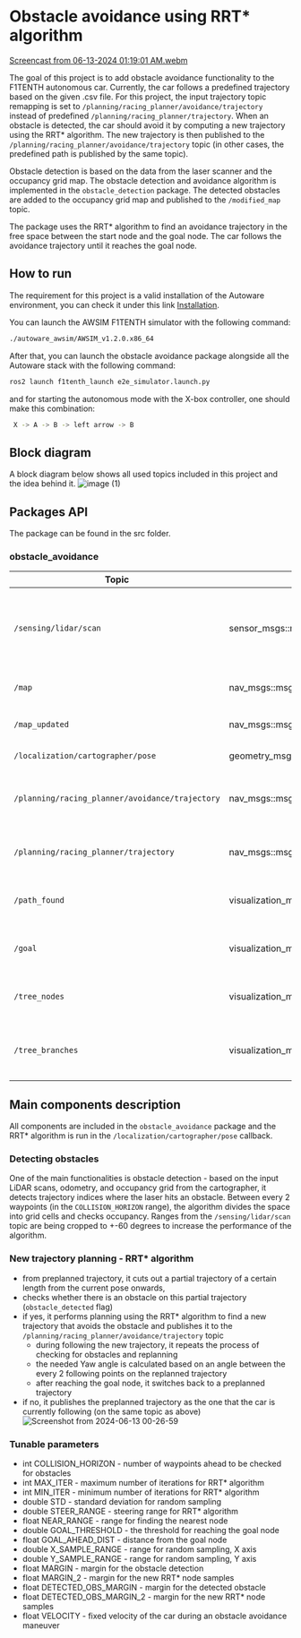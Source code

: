 # Obstacle avoidance using RRT* algorithm
[Screencast from 06-13-2024 01:19:01 AM.webm](https://github.com/Morgaliel/autoware-documentation/assets/58528111/a297c91b-8702-475d-bd4e-dae12c9a17f2)


The goal of this project is to add obstacle avoidance functionality to the F1TENTH autonomous car. Currently, the car follows a predefined trajectory based on the given .csv file. For this project, the input trajectory topic remapping is set to `/planning/racing_planner/avoidance/trajectory` instead of predefined `/planning/racing_planner/trajectory`. When an obstacle is detected, the car should avoid it by computing a new trajectory using the RRT* algorithm. The new trajectory is then published to the `/planning/racing_planner/avoidance/trajectory` topic (in other cases, the predefined path is published by the same topic).

Obstacle detection is based on the data from the laser scanner and the occupancy grid map. The obstacle detection and avoidance algorithm is implemented in the `obstacle_detection` package. The detected obstacles are added to the occupancy grid map and published to the `/modified_map` topic. 

The package uses the RRT* algorithm to find an avoidance trajectory in the free space between the start node and the goal node. The car follows the avoidance trajectory until it reaches the goal node. 


## How to run

The requirement for this project is a valid installation of the Autoware environment, you can check it under this link [Installation](../../../installation/index.md). 

You can launch the AWSIM F1TENTH simulator with the following command:

```bash
./autoware_awsim/AWSIM_v1.2.0.x86_64
```

After that, you can launch the obstacle avoidance package alongside all the Autoware stack with the following command:

```bash
ros2 launch f1tenth_launch e2e_simulator.launch.py
```

and for starting the autonomous mode with the X-box controller, one should make this combination:
```bash
 X -> A -> B -> left arrow -> B
```



## Block diagram

A block diagram below shows all used topics included in this project and the idea behind it.
![image (1)](https://github.com/Morgaliel/autoware-documentation/assets/58528111/c8ae752a-9514-44fc-ac47-c7ce4f5e3b66)



## Packages API

The package can be found in the src folder.

### obstacle_avoidance

| Topic                           | Type                         | Function                        | Description                                                   |
|---------------------------------|------------------------------|---------------------------------|---------------------------------------------------------------|
| `/sensing/lidar/scan`           | sensor_msgs::msg::LaserScan  | Input scans from LIDAR          | Scans used to detect obstacles and add them to the occupancy grid |
| `/map`                          | nav_msgs::msg::OccupancyGrid | Input original map              | Generated map from `cartographer`                               |
| `/map_updated`                          | nav_msgs::msg::OccupancyGrid | Output map              | Updated map after inflation                             |
| `/localization/cartographer/pose` | geometry_msgs::msg::PoseStamped | Vehicle Odometry | Vehicle Position                     |
| `/planning/racing_planner/avoidance/trajectory` | nav_msgs::msg::Path | Output avoidance trajectory     | New trajectory planned by RRT* algorithm.                      |
| `/planning/racing_planner/trajectory` | nav_msgs::msg::Path | Input referential trajectory   | Referential trajectory that the car is following.              |
| `/path_found` | visualization_msgs::msg::Marker | Visualise path markers | Shows path found to goal by RRT* |
| `/goal` | visualization_msgs::msg::Marker | Visualise markers | Shows current goal used by RRT* |
| `/tree_nodes` | visualization_msgs::msg::Marker | Visualise tree nodes markers | Shows points found by RRT* |
| `/tree_branches` | visualization_msgs::msg::Marker | Visualise branches markers | Shows edges to tree nodes made by RRT* |


## Main components description
All components are included in the `obstacle_avoidance` package and the RRT* algorithm is run in the `/localization/cartographer/pose`  callback.

### Detecting obstacles
One of the main functionalities is obstacle detection - based on the input LiDAR scans, odometry, and occupancy grid from the cartographer, it detects trajectory indices where the laser hits an obstacle. 
Between every 2 waypoints (in the `COLLISION_HORIZON` range), the algorithm divides the space into grid cells and checks occupancy. Ranges from the `/sensing/lidar/scan` topic are being cropped to +-60 degrees to increase the performance of the algorithm.

### New trajectory planning - RRT* algorithm
- from preplanned trajectory, it cuts out a partial trajectory of a certain length from the current pose onwards,
- checks whether there is an obstacle on this partial trajectory (`obstacle_detected` flag)
- if yes, it performs planning using the RRT* algorithm to find a new trajectory that avoids the obstacle and publishes it to the `/planning/racing_planner/avoidance/trajectory` topic
  - during following the new trajectory, it repeats the process of checking for obstacles and replanning
  - the needed Yaw angle is calculated based on an angle between the every 2 following points on the replanned trajectory
  - after reaching the goal node, it switches back to a preplanned trajectory
- if no, it publishes the preplanned trajectory as the one that the car is currently following (on the same topic as above)
![Screenshot from 2024-06-13 00-26-59](https://github.com/Morgaliel/autoware-documentation/assets/58528111/24b6c883-7f2c-4622-bb96-83b4a8d70473)


### Tunable parameters

 * int COLLISION_HORIZON - number of waypoints ahead to be checked for obstacles
 * int MAX_ITER - maximum number of iterations for RRT* algorithm
 * int MIN_ITER - minimum number of iterations for RRT* algorithm
 * double STD - standard deviation for random sampling
 * double STEER_RANGE - steering range for RRT* algorithm
 * float NEAR_RANGE - range for finding the nearest node
 * double GOAL_THRESHOLD - the threshold for reaching the goal node
 * float GOAL_AHEAD_DIST - distance from the goal node
 * double X_SAMPLE_RANGE - range for random sampling, X axis
 * double Y_SAMPLE_RANGE - range for random sampling, Y axis
 * float MARGIN - margin for the obstacle detection
 * float MARGIN_2 - margin for the new RRT* node samples
 * float DETECTED_OBS_MARGIN - margin for the detected obstacle
 * float DETECTED_OBS_MARGIN_2 - margin for the new RRT* node samples
 * float VELOCITY - fixed velocity of the car during an obstacle avoidance maneuver




